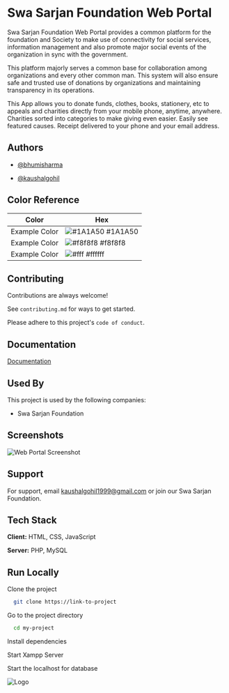 
# Swa Sarjan Foundation Web Portal 

Swa Sarjan Foundation Web Portal provides a common platform for the foundation and Society to make use of connectivity for social services, information management and also promote major social events of the organization in sync with the government.

This platform majorly serves a common base for collaboration among organizations and every other common man. This system will also ensure safe and trusted use of donations by organizations and maintaining transparency in its operations.

This App allows you to donate funds, clothes, books, stationery, etc to appeals and charities directly from your mobile phone, anytime, anywhere. Charities sorted into categories to make giving even easier. Easily see featured causes. Receipt delivered to your phone and your email address.


## Authors

- [@bhumisharma](https://www.github.com/bhumi2050)

- [@kaushalgohil](https://www.github.com/bhumi2050)
## Color Reference

| Color             | Hex                                                                |
| ----------------- | ------------------------------------------------------------------ |
| Example Color | ![#1A1A50](https://via.placeholder.com/10/1A1A50?text=+) #1A1A50 |
| Example Color | ![#f8f8f8](https://via.placeholder.com/10/f8f8f8?text=+) #f8f8f8 |
| Example Color | ![#fff](https://via.placeholder.com/10/fff?text=+) #ffffff |


## Contributing

Contributions are always welcome!

See `contributing.md` for ways to get started.

Please adhere to this project's `code of conduct`.


## Documentation

[Documentation](https://onedrive.live.com/?cid=DA02906BA5A40D92&id=da02906ba5a40d92%216319&parId=da02906ba5a40d92%21306&o=OneUp)


## Used By

This project is used by the following companies:

- Swa Sarjan Foundation



## Screenshots

![Web Portal Screenshot](C:\Users\HP\OneDrive\Pictures\Picture1.png)


## Support

For support, email kaushalgohil1999@gmail.com or join our Swa Sarjan Foundation.


## Tech Stack

**Client:** HTML, CSS, JavaScript 

**Server:** PHP, MySQL 


## Run Locally

Clone the project

```bash
  git clone https://link-to-project
```

Go to the project directory

```bash
  cd my-project
```

Install dependencies

Start Xampp Server

Start the localhost for database


![Logo](https://www.facebook.com/SwaSarjan/photos/a.235659433982590/235660537315813/)

